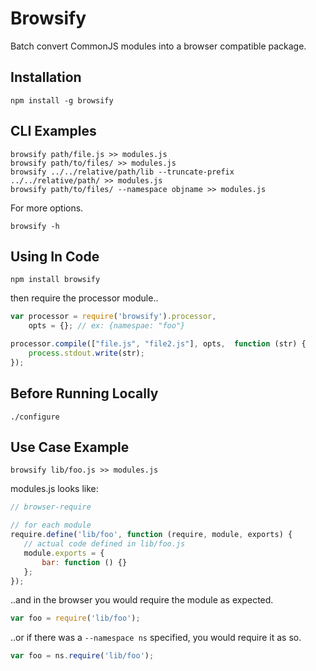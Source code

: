 # Browsify

Batch convert CommonJS modules into a browser compatible package.

## Installation

    npm install -g browsify

## CLI Examples

    browsify path/file.js >> modules.js
    browsify path/to/files/ >> modules.js
    browsify ../../relative/path/lib --truncate-prefix ../../relative/path/ >> modules.js
    browsify path/to/files/ --namespace objname >> modules.js

For more options.

    browsify -h

## Using In Code

    npm install browsify
    
then require the processor module..

```javascript
var processor = require('browsify').processor,
    opts = {}; // ex: {namespae: "foo"}

processor.compile(["file.js", "file2.js"], opts,  function (str) {
    process.stdout.write(str);
});
```

## Before Running Locally

    ./configure

## Use Case Example

    browsify lib/foo.js >> modules.js

modules.js looks like:

```javascript
// browser-require

// for each module
require.define('lib/foo', function (require, module, exports) {
   // actual code defined in lib/foo.js
   module.exports = {
       bar: function () {}
   };
});
```

..and in the browser you would require the module as expected.

```javascript
var foo = require('lib/foo');
```
..or if there was a `--namespace ns` specified, you would require it as so.

```javascript
var foo = ns.require('lib/foo');
```
